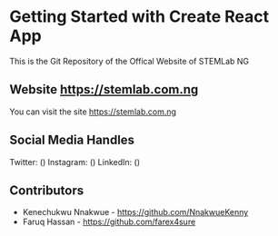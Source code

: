 # Getting Started with Create React App

This is the Git Repository of the Offical Website of STEMLab NG

## Website <https://stemlab.com.ng>

You can visit the site <https://stemlab.com.ng>

## Social Media Handles

Twitter: ()
Instagram: ()
LinkedIn: ()

## Contributors

- Kenechukwu Nnakwue - <https://github.com/NnakwueKenny>
- Faruq Hassan - <https://github.com/farex4sure>
